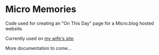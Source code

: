 Micro Memories
==============

Code used for creating an "On This Day" page for a Micro.blog hosted website.

Currently used on [my wife's site](http://cleverangel.org/on-this-day).

More documentation to come...
